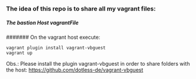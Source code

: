 ### The idea of this repo is to share all my vagrant files:

##### The bastion Host vagrantFile

####### On the vagrant host execute:

```
vagrant plugin install vagrant-vbguest 
vagrant up
```

Obs.: Please install the plugin vagrant-vbguest in order to share folders with the host:
https://github.com/dotless-de/vagrant-vbguest
